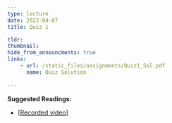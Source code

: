 ```yaml
---
type: lecture
date: 2022-04-07
title: Quiz 1

tldr: 
thumbnail: 
hide_from_announcments: true
links: 
    - url: /static_files/assignments/Quiz1_Sol.pdf
      name: Quiz Solution
      
---
```

**Suggested Readings:**
- [[Recorded video]](https://youtube.com/playlist?list=PLHNZtBNWQ-84hx9R-YmGXwIPcpzFSiTII)


